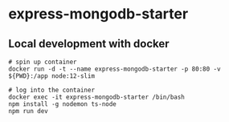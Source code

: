 # express-mongodb-starter

## Local development with docker

```
# spin up container
docker run -d -t --name express-mongodb-starter -p 80:80 -v ${PWD}:/app node:12-slim

# log into the container
docker exec -it express-mongodb-starter /bin/bash
npm install -g nodemon ts-node
npm run dev
```
